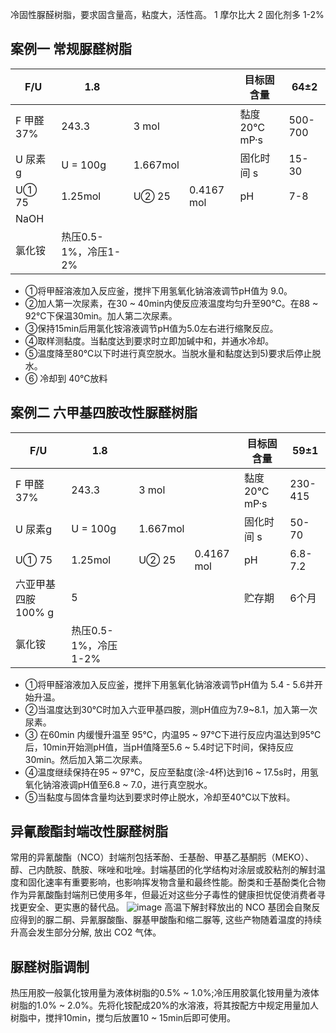 冷固性脲醛树脂，要求固含量高，粘度大，活性高。
1 摩尔比大
2 固化剂多 1-2%


## 案例一 常规脲醛树脂
| F/U      | 1.8             |          |            | 目标固含量       | 64±2    |
|----------|-----------------|----------|------------|-------------|---------|
| F 甲醛 37% | 243.3           | 3 mol    |            | 黏度 20℃ mP·s | 500-700 |
| U 尿素g    | U = 100g        | 1.667mol |            | 固化时间 s      | 15-30   |
| U① 75    | 1.25mol         | U② 25    | 0.4167 mol | pH          | 7-8     |
| NaOH     |                 |          |            |             |         |
| 氯化铵      | 热压0.5-1%，冷压1-2% |          |            |             |         |


- ①将甲醛溶液加入反应釜，搅拌下用氢氧化钠溶液调节pH值为 9.0。
- ②加人第一次尿素，在30 ~ 40min内使反应液温度均匀升至90℃。在88 ~ 92℃下保温30min。加人第二次尿素。
- ③保持15min后用氯化铵溶液调节pH值为5.0左右进行缩聚反应。
- ④取样测黏度。当黏度达到要求时立即加碱中和，并通水冷却。
- ⑤温度降至80℃以下时进行真空脱水。当脱水量和黏度达到5)要求后停止脱水。
- ⑥ 冷却到 40℃放料

## 案例二 六甲基四胺改性脲醛树脂

| F/U           | 1.8             |          |            | 目标固含量       | 59±1    |
|---------------|-----------------|----------|------------|-------------|---------|
| F 甲醛 37%      | 243.3           | 3 mol    |            | 黏度 20℃ mP·s | 230-415 |
| U 尿素g         | U = 100g        | 1.667mol |            | 固化时间 s      | 50-70   |
| U① 75         | 1.25mol         | U② 25    | 0.4167 mol | pH          | 6.8-7.2 |
| 六亚甲基四胺 100% g | 5               |          |            | 贮存期         | 6个月     |
| 氯化铵           | 热压0.5-1%，冷压1-2% |          |            |             |         |

- ①将甲醛溶液加入反应釜，搅拌下用氢氧化钠溶液调节pH值为 5.4 - 5.6并开始升温。
- ②当温度达到30℃时加入六亚甲基四胺，测pH值应为7.9~8.1，加入第一次尿素。
- ③ 在60min 内缓慢升温至 95℃，内温95 ~ 97℃下进行反应内温达到95℃后，10min开始测pH值，当pH值降至5.6 ~ 5.4时记下时间，保持反应30min。然后加入第二次尿素。
- ④温度继续保持在95 ~ 97℃，反应至黏度(涂-4杯)达到16 ~ 17.5s时，用氢氧化钠溶液调pH值至6.8 ~ 7.0，进行真空脱水。
- ⑤当黏度与固体含量均达到要求时停止脱水，冷却至40℃以下放料。

## 异氰酸酯封端改性脲醛树脂
常用的异氰酸酯（NCO）封端剂包括苯酚、壬基酚、甲基乙基酮肟（MEKO）、醇、己内酰胺、酰胺、咪唑和吡唑。封端基团的化学结构对涂层或胶粘剂的解封温度和固化速率有重要影响，也影响挥发物含量和最终性能。酚类和壬基酚类化合物作为异氰酸酯封端剂已使用多年，但最近对这些分子毒性的健康担忧促使消费者寻找更安全、更实惠的替代品。
![image](https://github.com/user-attachments/assets/220f55b8-2451-46b7-a666-d9523b425fec)
高温下解封释放出的 NCO 基团会自聚反应得到的脲二酮、异氰脲酸酯、脲基甲酸酯和缩二脲等, 这些产物随着温度的持续升高会发生部分分解, 放出 CO2 气体。

## 脲醛树脂调制
热压用胶一般氯化铵用量为液体树脂的0.5% ~ 1.0%;冷压用胶氯化铵用量为液体树脂的1.0% ~ 2.0%。先将化铵配成20%的水溶液，将其按配方中规定用量加人树脂中，搅拌10min，搅匀后放置10 ~ 15min后即可使用。

